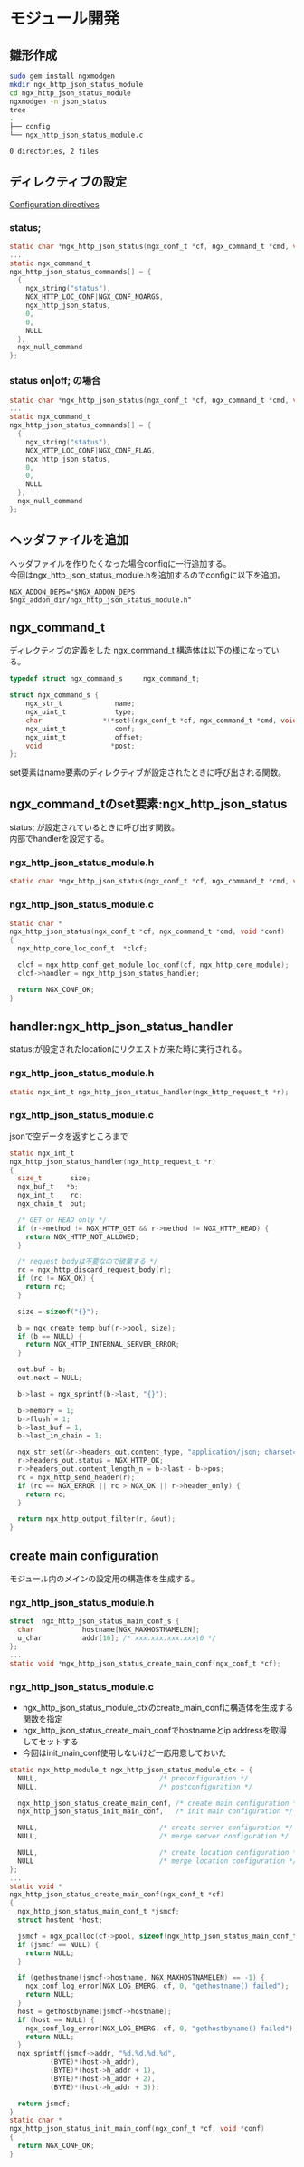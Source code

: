モジュール開発
==============

雛形作成
--------
```bash
sudo gem install ngxmodgen
mkdir ngx_http_json_status_module
cd ngx_http_json_status_module
ngxmodgen -n json_status
tree
.
├── config
└── ngx_http_json_status_module.c

0 directories, 2 files
```

ディレクティブの設定
--------------------
[Configuration directives](http://www.nginxguts.com/2011/09/configuration-directives/)
### status;
```c
static char *ngx_http_json_status(ngx_conf_t *cf, ngx_command_t *cmd, void *conf);
...
static ngx_command_t
ngx_http_json_status_commands[] = {
  {
    ngx_string("status"),
    NGX_HTTP_LOC_CONF|NGX_CONF_NOARGS,
    ngx_http_json_status,
    0,
    0,
    NULL
  },
  ngx_null_command
};
```
### status on|off; の場合
```c
static char *ngx_http_json_status(ngx_conf_t *cf, ngx_command_t *cmd, void *conf);
...
static ngx_command_t
ngx_http_json_status_commands[] = {
  {
    ngx_string("status"),
    NGX_HTTP_LOC_CONF|NGX_CONF_FLAG,
    ngx_http_json_status,
    0,
    0,
    NULL
  },
  ngx_null_command
};
```

ヘッダファイルを追加
--------------------
ヘッダファイルを作りたくなった場合configに一行追加する。  
今回はngx_http_json_status_module.hを追加するのでconfigに以下を追加。
```
NGX_ADDON_DEPS="$NGX_ADDON_DEPS $ngx_addon_dir/ngx_http_json_status_module.h"
```

ngx_command_t
-------------
ディレクティブの定義をした ngx_command_t 構造体は以下の様になっている。
```c
typedef struct ngx_command_s     ngx_command_t;

struct ngx_command_s {
    ngx_str_t             name;
    ngx_uint_t            type;
    char               *(*set)(ngx_conf_t *cf, ngx_command_t *cmd, void *conf);
    ngx_uint_t            conf;
    ngx_uint_t            offset;
    void                 *post;
};
```
set要素はname要素のディレクティブが設定されたときに呼び出される関数。

ngx_command_tのset要素:ngx_http_json_status
-------------------------------------------
status; が設定されているときに呼び出す関数。  
内部でhandlerを設定する。
### ngx_http_json_status_module.h
```c
static char *ngx_http_json_status(ngx_conf_t *cf, ngx_command_t *cmd, void *conf);
```
### ngx_http_json_status_module.c
```c
static char *
ngx_http_json_status(ngx_conf_t *cf, ngx_command_t *cmd, void *conf)
{
  ngx_http_core_loc_conf_t  *clcf;

  clcf = ngx_http_conf_get_module_loc_conf(cf, ngx_http_core_module);
  clcf->handler = ngx_http_json_status_handler;

  return NGX_CONF_OK;
}
```

handler:ngx_http_json_status_handler
------------------------------------
status;が設定されたlocationにリクエストが来た時に実行される。
### ngx_http_json_status_module.h
```c
static ngx_int_t ngx_http_json_status_handler(ngx_http_request_t *r);
```
### ngx_http_json_status_module.c
jsonで空データを返すところまで  
```c
static ngx_int_t
ngx_http_json_status_handler(ngx_http_request_t *r)
{
  size_t       size;
  ngx_buf_t   *b;
  ngx_int_t    rc;
  ngx_chain_t  out;

  /* GET or HEAD only */
  if (r->method != NGX_HTTP_GET && r->method != NGX_HTTP_HEAD) {
    return NGX_HTTP_NOT_ALLOWED;
  }

  /* request bodyは不要なので破棄する */
  rc = ngx_http_discard_request_body(r);
  if (rc != NGX_OK) {
    return rc;
  }

  size = sizeof("{}");

  b = ngx_create_temp_buf(r->pool, size);
  if (b == NULL) {
    return NGX_HTTP_INTERNAL_SERVER_ERROR;
  }

  out.buf = b;
  out.next = NULL;

  b->last = ngx_sprintf(b->last, "{}");

  b->memory = 1;
  b->flush = 1;
  b->last_buf = 1;
  b->last_in_chain = 1;

  ngx_str_set(&r->headers_out.content_type, "application/json; charset=utf-8");
  r->headers_out.status = NGX_HTTP_OK;
  r->headers_out.content_length_n = b->last - b->pos;
  rc = ngx_http_send_header(r);
  if (rc == NGX_ERROR || rc > NGX_OK || r->header_only) {
    return rc;
  }

  return ngx_http_output_filter(r, &out);
}
```

create main configuration
------------
モジュール内のメインの設定用の構造体を生成する。
### ngx_http_json_status_module.h
```c
struct  ngx_http_json_status_main_conf_s {
  char            hostname[NGX_MAXHOSTNAMELEN];
  u_char          addr[16]; /* xxx.xxx.xxx.xxx\0 */
};
...
static void *ngx_http_json_status_create_main_conf(ngx_conf_t *cf);
```
### ngx_http_json_status_module.c
* ngx_http_json_status_module_ctxのcreate_main_confに構造体を生成する関数を指定
* ngx_http_json_status_create_main_confでhostnameとip addressを取得してセットする
* 今回はinit_main_conf使用しないけど一応用意しておいた
```c
static ngx_http_module_t ngx_http_json_status_module_ctx = {
  NULL,                              /* preconfiguration */
  NULL,                              /* postconfiguration */

  ngx_http_json_status_create_main_conf, /* create main configuration */
  ngx_http_json_status_init_main_conf,   /* init main configuration */

  NULL,                              /* create server configuration */
  NULL,                              /* merge server configuration */

  NULL,                              /* create location configuration */
  NULL                               /* merge location configuration */
};
...
static void *
ngx_http_json_status_create_main_conf(ngx_conf_t *cf)
{
  ngx_http_json_status_main_conf_t *jsmcf;
  struct hostent *host;

  jsmcf = ngx_pcalloc(cf->pool, sizeof(ngx_http_json_status_main_conf_t));
  if (jsmcf == NULL) {
    return NULL;
  }

  if (gethostname(jsmcf->hostname, NGX_MAXHOSTNAMELEN) == -1) {
    ngx_conf_log_error(NGX_LOG_EMERG, cf, 0, "gethostname() failed");
    return NULL;
  }
  host = gethostbyname(jsmcf->hostname);
  if (host == NULL) {
    ngx_conf_log_error(NGX_LOG_EMERG, cf, 0, "gethostbyname() failed");
    return NULL;
  }
  ngx_sprintf(jsmcf->addr, "%d.%d.%d.%d",
	      (BYTE)*(host->h_addr),
	      (BYTE)*(host->h_addr + 1),
	      (BYTE)*(host->h_addr + 2),
	      (BYTE)*(host->h_addr + 3));

  return jsmcf;
}
static char *
ngx_http_json_status_init_main_conf(ngx_conf_t *cf, void *conf)
{
  return NGX_CONF_OK;
}
```
